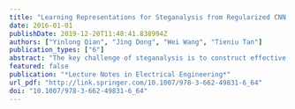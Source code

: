 ```yaml
---
title: "Learning Representations for Steganalysis from Regularized CNN Model with Auxiliary Tasks"
date: 2016-01-01
publishDate: 2019-12-20T11:48:41.838994Z
authors: ["Yinlong Qian", "Jing Dong", "Wei Wang", "Tieniu Tan"]
publication_types: ["6"]
abstract: "The key challenge of steganalysis is to construct effective feature representations. Traditional steganalysis systems rely on hand-designed feature extractors. Recently, some efforts have been put toward learning representations automatically using deep models. In this paper, we propose a new CNN based framework for steganalysis based on the concept of incorporating prior knowledge fromauxiliary tasks via transfer learning to regularize the CNNmodel for learning better representations. The auxiliary tasks are generated by computing features that capture global image statisticswhich are hard to be seized by the CNNnetwork structure. By detecting representative modern embedding methods, we demonstrate that the proposed method is effective in improving the feature learning in CNN models."
featured: false
publication: "*Lecture Notes in Electrical Engineering*"
url_pdf: "http://link.springer.com/10.1007/978-3-662-49831-6_64"
doi: "10.1007/978-3-662-49831-6_64"
---
```


